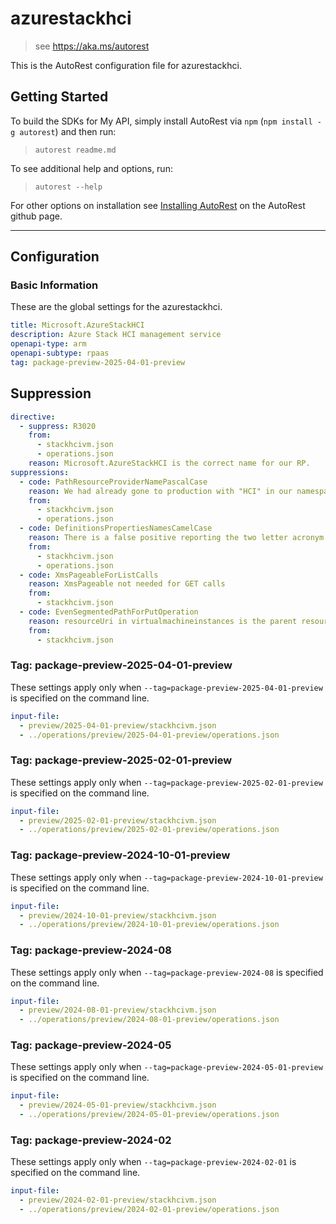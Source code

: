 # azurestackhci

> see https://aka.ms/autorest

This is the AutoRest configuration file for azurestackhci.

## Getting Started

To build the SDKs for My API, simply install AutoRest via `npm` (`npm install -g autorest`) and then run:

> `autorest readme.md`

To see additional help and options, run:

> `autorest --help`

For other options on installation see [Installing AutoRest](https://aka.ms/autorest/install) on the AutoRest github page.

---

## Configuration

### Basic Information

These are the global settings for the azurestackhci.

```yaml
title: Microsoft.AzureStackHCI
description: Azure Stack HCI management service
openapi-type: arm
openapi-subtype: rpaas
tag: package-preview-2025-04-01-preview
```

## Suppression

```yaml
directive:
  - suppress: R3020
    from:
      - stackhcivm.json
      - operations.json
    reason: Microsoft.AzureStackHCI is the correct name for our RP.
suppressions:
  - code: PathResourceProviderNamePascalCase
    reason: We had already gone to production with "HCI" in our namespace, so changing it to "Hci" now would be disruptive.
    from:
      - stackhcivm.json
      - operations.json
  - code: DefinitionsPropertiesNamesCamelCase
    reason: There is a false positive reporting the two letter acronym ID should be lower camel case. The property is correctly capitalized according to guidance.
    from:
      - stackhcivm.json
      - operations.json
  - code: XmsPageableForListCalls
    reason: XmsPageable not needed for GET calls
    from:
      - stackhcivm.json
  - code: EvenSegmentedPathForPutOperation
    reason: resourceUri in virtualmachineinstances is the parent resource. It consists of an even number of segmented paths.
    from:
      - stackhcivm.json
```

### Tag: package-preview-2025-04-01-preview

These settings apply only when `--tag=package-preview-2025-04-01-preview` is specified on the command line.

```yaml $(tag) == 'package-preview-2025-04-01-preview'
input-file:
  - preview/2025-04-01-preview/stackhcivm.json
  - ../operations/preview/2025-04-01-preview/operations.json
```

### Tag: package-preview-2025-02-01-preview

These settings apply only when `--tag=package-preview-2025-02-01-preview` is specified on the command line.

```yaml $(tag) == 'package-preview-2025-02-01-preview'
input-file:
  - preview/2025-02-01-preview/stackhcivm.json
  - ../operations/preview/2025-02-01-preview/operations.json
```

### Tag: package-preview-2024-10-01-preview

These settings apply only when `--tag=package-preview-2024-10-01-preview` is specified on the command line.

```yaml $(tag) == 'package-preview-2024-10-01-preview'
input-file:
  - preview/2024-10-01-preview/stackhcivm.json
  - ../operations/preview/2024-10-01-preview/operations.json
```

### Tag: package-preview-2024-08

These settings apply only when `--tag=package-preview-2024-08` is specified on the command line.

```yaml $(tag) == 'package-preview-2024-08'
input-file:
  - preview/2024-08-01-preview/stackhcivm.json
  - ../operations/preview/2024-08-01-preview/operations.json
```

### Tag: package-preview-2024-05

These settings apply only when `--tag=package-preview-2024-05-01-preview` is specified on the command line.

```yaml $(tag) == 'package-preview-2024-05-01-preview'
input-file:
  - preview/2024-05-01-preview/stackhcivm.json
  - ../operations/preview/2024-05-01-preview/operations.json
```

### Tag: package-preview-2024-02

These settings apply only when `--tag=package-preview-2024-02-01` is specified on the command line.

```yaml $(tag) == 'package-preview-2024-02-01'
input-file:
  - preview/2024-02-01-preview/stackhcivm.json
  - ../operations/preview/2024-02-01-preview/operations.json
```
